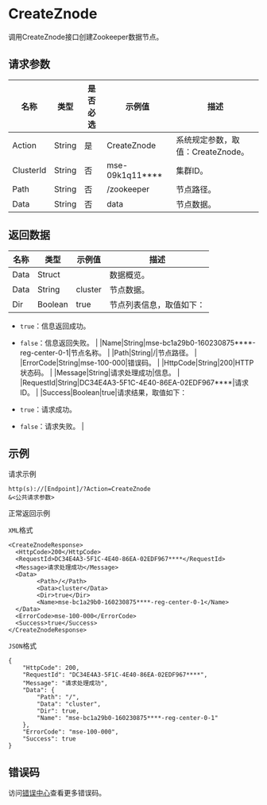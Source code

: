# CreateZnode

调用CreateZnode接口创建Zookeeper数据节点。

## 请求参数

|名称|类型|是否必选|示例值|描述|
|--|--|----|---|--|
|Action|String|是|CreateZnode|系统规定参数，取值：CreateZnode。 |
|ClusterId|String|否|mse-09k1q11\*\*\*\*|集群ID。 |
|Path|String|否|/zookeeper|节点路径。 |
|Data|String|否|data|节点数据。 |

## 返回数据

|名称|类型|示例值|描述|
|--|--|---|--|
|Data|Struct| |数据概览。 |
|Data|String|cluster|节点数据。 |
|Dir|Boolean|true|节点列表信息，取值如下：

 -   `true`：信息返回成功。
-   `false`：信息返回失败。 |
|Name|String|mse-bc1a29b0-160230875\*\*\*\*-reg-center-0-1|节点名称。 |
|Path|String|/|节点路径。 |
|ErrorCode|String|mse-100-000|错误码。 |
|HttpCode|String|200|HTTP状态码。 |
|Message|String|请求处理成功|信息。 |
|RequestId|String|DC34E4A3-5F1C-4E40-86EA-02EDF967\*\*\*\*|请求ID。 |
|Success|Boolean|true|请求结果，取值如下：

 -   `true`：请求成功。
-   `false`：请求失败。 |

## 示例

请求示例

```
http(s)://[Endpoint]/?Action=CreateZnode
&<公共请求参数>
```

正常返回示例

`XML`格式

```
<CreateZnodeResponse>
  <HttpCode>200</HttpCode>
  <RequestId>DC34E4A3-5F1C-4E40-86EA-02EDF967****</RequestId>
  <Message>请求处理成功</Message>
  <Data>
        <Path>/</Path>
        <Data>cluster</Data>
        <Dir>true</Dir>
        <Name>mse-bc1a29b0-160230875****-reg-center-0-1</Name>
  </Data>
  <ErrorCode>mse-100-000</ErrorCode>
  <Success>true</Success>
</CreateZnodeResponse>
```

`JSON`格式

```
{
    "HttpCode": 200,
    "RequestId": "DC34E4A3-5F1C-4E40-86EA-02EDF967****",
    "Message": "请求处理成功",
    "Data": {
        "Path": "/",
        "Data": "cluster",
        "Dir": true,
        "Name": "mse-bc1a29b0-160230875****-reg-center-0-1"
    },
    "ErrorCode": "mse-100-000",
    "Success": true
}
```

## 错误码

访问[错误中心](https://error-center.aliyun.com/status/product/mse)查看更多错误码。

